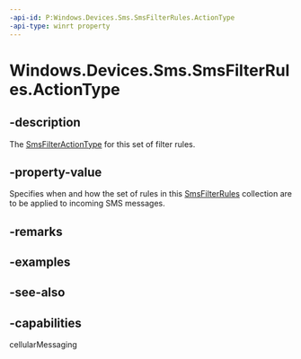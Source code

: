 ```yaml
---
-api-id: P:Windows.Devices.Sms.SmsFilterRules.ActionType
-api-type: winrt property
---
```


<!-- Property syntax
public Windows.Devices.Sms.SmsFilterActionType ActionType { get; }
-->

# Windows.Devices.Sms.SmsFilterRules.ActionType

## -description
The [SmsFilterActionType](smsfilteractiontype.md) for this set of filter rules.

## -property-value
Specifies when and how the set of rules in this [SmsFilterRules](smsfilterrules.md) collection are to be applied to incoming SMS messages.

## -remarks

## -examples

## -see-also


## -capabilities
cellularMessaging